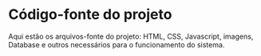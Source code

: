 # Código-fonte do projeto


Aqui estão os arquivos-fonte do projeto: HTML, CSS, Javascript, imagens, Database e outros necessários para o 
funcionamento do sistema.
